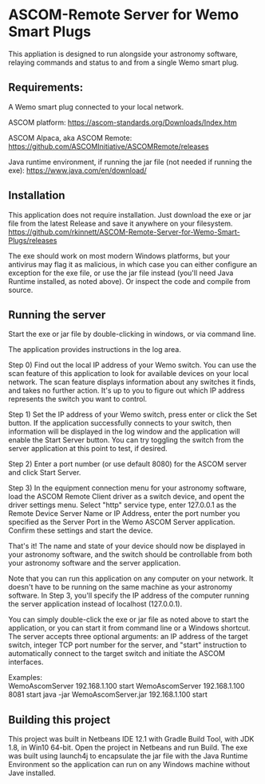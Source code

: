# ASCOM-Remote Server for Wemo Smart Plugs
This appliation is designed to run alongside your astronomy software, relaying commands and status to and from a single Wemo smart plug.
  
## Requirements:
A Wemo smart plug connected to your local network.
  
ASCOM platform:  https://ascom-standards.org/Downloads/Index.htm
  
ASCOM Alpaca, aka ASCOM Remote:  https://github.com/ASCOMInitiative/ASCOMRemote/releases
  
Java runtime environment, if running the jar file (not needed if running the exe):  https://www.java.com/en/download/
  
  
## Installation
This application does not require installation.  Just download the exe or jar file from the latest Release and save it anywhere on your filesystem.  
https://github.com/rkinnett/ASCOM-Remote-Server-for-Wemo-Smart-Plugs/releases
  
The exe should work on most modern Windows platforms, but your antivirus may flag it as malicious, in which case you can either configure an exception for the exe file, or use the jar file instead (you'll need Java Runtime installed, as noted above).  Or inspect the code and compile from source.
  
## Running the server
Start the exe or jar file by double-clicking in windows, or via command line.
  
The application provides instructions in the log area.
  
Step 0) Find out the local IP address of your Wemo switch.  You can use the scan feature of this application to look for available devices on your local network.  The scan feature displays information about any switches it finds, and takes no further action.  It's up to you to figure out which IP address represents the switch you want to control.
  
Step 1) Set the IP address of your Wemo switch, press enter or click the Set button.  If the application successfully connects to your switch, then information will be displayed in the log window and the application will enable the Start Server button.  You can try toggling the switch from the server application at this point to test, if desired.
  
Step 2) Enter a port number (or use default 8080) for the ASCOM server and click Start Server.
  
Step 3) In the equipment connection menu for your astronomy software, load the ASCOM Remote Client driver as a switch device, and opent the driver settings menu.  Select "http" service type, enter 127.0.0.1 as the Remote Device Server Name or IP Address, enter the port number you specified as the Server Port in the Wemo ASCOM Server application.  Confirm these settings and start the device.
  
That's it!  The name and state of your device should now be displayed in your astronomy software, and the switch should be controllable from both your astronomy software and the server application.
  
Note that you can run this application on any computer on your network.  It doesn't have to be running on the same machine as your astronomy software.  In Step 3, you'll specify the IP address of the computer running the server application instead of localhost (127.0.0.1).
  
You can simply double-click the exe or jar file as noted above to start the application, or you can start it from command line or a Windows shortcut.  The server accepts three optional arguments:  an IP address of the target switch, integer TCP port number for the server, and "start" instruction to automatically connect to the target switch and initiate the ASCOM interfaces.
  
Examples:  
WemoAscomServer 192.168.1.100 start
WemoAscomServer 192.168.1.100 8081 start
java -jar WemoAscomServer.jar 192.168.1.100 start
  
  
## Building this project
This project was built in Netbeans IDE 12.1 with Gradle Build Tool, with JDK 1.8, in Win10 64-bit.  Open the project in Netbeans and run Build.  The exe was built using launch4j to encapsulate the jar file with the Java Runtime Environment so the application can run on any Windows machine without Jave installed.
